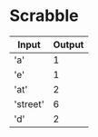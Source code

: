 # Scrabble

| Input | Output |
| ----- | ------ |
| 'a' | 1 |
| 'e' | 1 |
| 'at' | 2|
| 'street' | 6 |
| 'd' | 2 |

